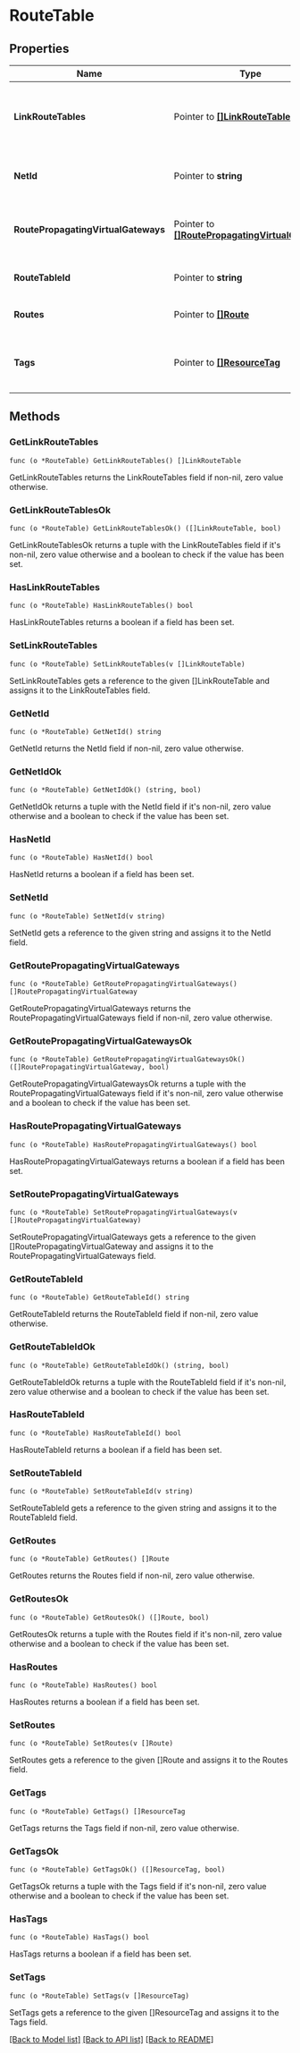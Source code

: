 # RouteTable

## Properties

Name | Type | Description | Notes
------------ | ------------- | ------------- | -------------
**LinkRouteTables** | Pointer to [**[]LinkRouteTable**](LinkRouteTable.md) | One or more associations between the route table and Subnets. | [optional] 
**NetId** | Pointer to **string** | The ID of the Net for the route table. | [optional] 
**RoutePropagatingVirtualGateways** | Pointer to [**[]RoutePropagatingVirtualGateway**](RoutePropagatingVirtualGateway.md) | Information about virtual gateways propagating routes. | [optional] 
**RouteTableId** | Pointer to **string** | The ID of the route table. | [optional] 
**Routes** | Pointer to [**[]Route**](Route.md) | One or more routes in the route table. | [optional] 
**Tags** | Pointer to [**[]ResourceTag**](ResourceTag.md) | One or more tags associated with the route table. | [optional] 

## Methods

### GetLinkRouteTables

`func (o *RouteTable) GetLinkRouteTables() []LinkRouteTable`

GetLinkRouteTables returns the LinkRouteTables field if non-nil, zero value otherwise.

### GetLinkRouteTablesOk

`func (o *RouteTable) GetLinkRouteTablesOk() ([]LinkRouteTable, bool)`

GetLinkRouteTablesOk returns a tuple with the LinkRouteTables field if it's non-nil, zero value otherwise
and a boolean to check if the value has been set.

### HasLinkRouteTables

`func (o *RouteTable) HasLinkRouteTables() bool`

HasLinkRouteTables returns a boolean if a field has been set.

### SetLinkRouteTables

`func (o *RouteTable) SetLinkRouteTables(v []LinkRouteTable)`

SetLinkRouteTables gets a reference to the given []LinkRouteTable and assigns it to the LinkRouteTables field.

### GetNetId

`func (o *RouteTable) GetNetId() string`

GetNetId returns the NetId field if non-nil, zero value otherwise.

### GetNetIdOk

`func (o *RouteTable) GetNetIdOk() (string, bool)`

GetNetIdOk returns a tuple with the NetId field if it's non-nil, zero value otherwise
and a boolean to check if the value has been set.

### HasNetId

`func (o *RouteTable) HasNetId() bool`

HasNetId returns a boolean if a field has been set.

### SetNetId

`func (o *RouteTable) SetNetId(v string)`

SetNetId gets a reference to the given string and assigns it to the NetId field.

### GetRoutePropagatingVirtualGateways

`func (o *RouteTable) GetRoutePropagatingVirtualGateways() []RoutePropagatingVirtualGateway`

GetRoutePropagatingVirtualGateways returns the RoutePropagatingVirtualGateways field if non-nil, zero value otherwise.

### GetRoutePropagatingVirtualGatewaysOk

`func (o *RouteTable) GetRoutePropagatingVirtualGatewaysOk() ([]RoutePropagatingVirtualGateway, bool)`

GetRoutePropagatingVirtualGatewaysOk returns a tuple with the RoutePropagatingVirtualGateways field if it's non-nil, zero value otherwise
and a boolean to check if the value has been set.

### HasRoutePropagatingVirtualGateways

`func (o *RouteTable) HasRoutePropagatingVirtualGateways() bool`

HasRoutePropagatingVirtualGateways returns a boolean if a field has been set.

### SetRoutePropagatingVirtualGateways

`func (o *RouteTable) SetRoutePropagatingVirtualGateways(v []RoutePropagatingVirtualGateway)`

SetRoutePropagatingVirtualGateways gets a reference to the given []RoutePropagatingVirtualGateway and assigns it to the RoutePropagatingVirtualGateways field.

### GetRouteTableId

`func (o *RouteTable) GetRouteTableId() string`

GetRouteTableId returns the RouteTableId field if non-nil, zero value otherwise.

### GetRouteTableIdOk

`func (o *RouteTable) GetRouteTableIdOk() (string, bool)`

GetRouteTableIdOk returns a tuple with the RouteTableId field if it's non-nil, zero value otherwise
and a boolean to check if the value has been set.

### HasRouteTableId

`func (o *RouteTable) HasRouteTableId() bool`

HasRouteTableId returns a boolean if a field has been set.

### SetRouteTableId

`func (o *RouteTable) SetRouteTableId(v string)`

SetRouteTableId gets a reference to the given string and assigns it to the RouteTableId field.

### GetRoutes

`func (o *RouteTable) GetRoutes() []Route`

GetRoutes returns the Routes field if non-nil, zero value otherwise.

### GetRoutesOk

`func (o *RouteTable) GetRoutesOk() ([]Route, bool)`

GetRoutesOk returns a tuple with the Routes field if it's non-nil, zero value otherwise
and a boolean to check if the value has been set.

### HasRoutes

`func (o *RouteTable) HasRoutes() bool`

HasRoutes returns a boolean if a field has been set.

### SetRoutes

`func (o *RouteTable) SetRoutes(v []Route)`

SetRoutes gets a reference to the given []Route and assigns it to the Routes field.

### GetTags

`func (o *RouteTable) GetTags() []ResourceTag`

GetTags returns the Tags field if non-nil, zero value otherwise.

### GetTagsOk

`func (o *RouteTable) GetTagsOk() ([]ResourceTag, bool)`

GetTagsOk returns a tuple with the Tags field if it's non-nil, zero value otherwise
and a boolean to check if the value has been set.

### HasTags

`func (o *RouteTable) HasTags() bool`

HasTags returns a boolean if a field has been set.

### SetTags

`func (o *RouteTable) SetTags(v []ResourceTag)`

SetTags gets a reference to the given []ResourceTag and assigns it to the Tags field.


[[Back to Model list]](../README.md#documentation-for-models) [[Back to API list]](../README.md#documentation-for-api-endpoints) [[Back to README]](../README.md)


